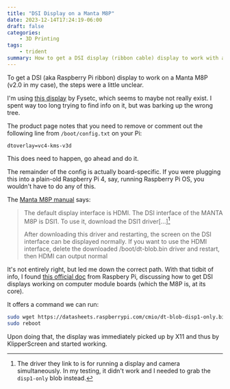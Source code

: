 ```yaml
---
title: "DSI Display on a Manta M8P"
date: 2023-12-14T17:24:19-06:00
draft: false
categories:
    - 3D Printing
tags:
    - trident
summary: How to get a DSI display (ribbon cable) display to work with a Raspberry Pi compute module on a Manta M8P.
---
```


To get a DSI (aka Raspberry Pi ribbon) display to work on a Manta M8P (v2.0 in my case), the steps were a little unclear.

I'm using [this display](https://www.fabreeko.com/products/raspberry-pi-5-inch-touch-screen-ips-800x480-by-fysetc?_pos=8&_sid=876c0bda2&_ss=r) by Fysetc, which seems to maybe not really exist.
I spent way too long trying to find info on it, but was barking up the wrong tree.

The product page notes that you need to remove or comment out the following line from `/boot/config.txt` on your Pi:

```
dtoverlay=vc4-kms-v3d
```

This does need to happen, go ahead and do it.

The remainder of the config is actually board-specific. If you were plugging this into a plain-old Raspberry Pi 4, say, running Raspberry Pi OS, you wouldn't have to do any of this.

The [Manta M8P manual](https://github.com/bigtreetech/Manta-M8P/blob/master/V2.0%2FBIGTREETECH%20MANTA%20M8P%20V2.0%20User%20Manual.pdf) says:

> The default display interface is HDMI. The DSI interface of the MANTA M8P is DSI1.
> To use it, download the DSI1 driver[...][^1]
>
> After downloading this driver and restarting, the screen on the DSI interface can
> be displayed normally. If you want to use the HDMI interface, delete the
> downloaded /boot/dt-blob.bin driver and restart, then HDMI can output normal

It's not entirely right, but led me down the correct path. With that tidbit of info, I
found [this official doc](https://github.com/raspberrypi/documentation/blob/develop/documentation/asciidoc/computers/compute-module/cmio-display.adoc#quickstart-guide-display-only)
from Raspbery Pi, discussing how to get DSI displays working on computer module boards (which the M8P is, at its core).

It offers a command we can run:

```bash
sudo wget https://datasheets.raspberrypi.com/cmio/dt-blob-disp1-only.bin -O /boot/firmware/dt-blob.bin
sudo reboot
```

Upon doing that, the display was immediately picked up by X11 and thus by KlipperScreen and started working.

[^1]: The driver they link to is for running a display and camera simultaneously. In my testing, it didn't work and I needed to grab the `disp1-only` blob instead.
